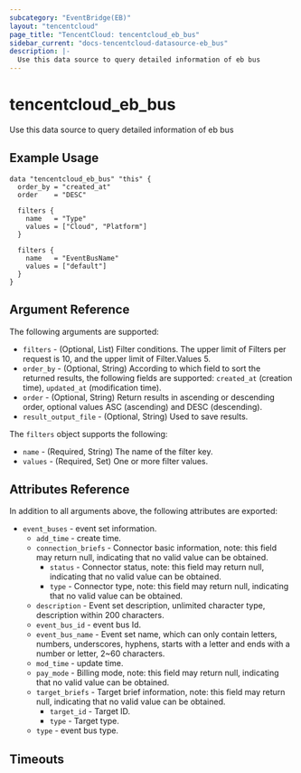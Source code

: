 ```yaml
---
subcategory: "EventBridge(EB)"
layout: "tencentcloud"
page_title: "TencentCloud: tencentcloud_eb_bus"
sidebar_current: "docs-tencentcloud-datasource-eb_bus"
description: |-
  Use this data source to query detailed information of eb bus
---
```


# tencentcloud_eb_bus

Use this data source to query detailed information of eb bus

## Example Usage

```hcl
data "tencentcloud_eb_bus" "this" {
  order_by = "created_at"
  order    = "DESC"

  filters {
    name   = "Type"
    values = ["Cloud", "Platform"]
  }

  filters {
    name   = "EventBusName"
    values = ["default"]
  }
}
```

## Argument Reference

The following arguments are supported:

* `filters` - (Optional, List) Filter conditions. The upper limit of Filters per request is 10, and the upper limit of Filter.Values 5.
* `order_by` - (Optional, String) According to which field to sort the returned results, the following fields are supported: `created_at` (creation time), `updated_at` (modification time).
* `order` - (Optional, String) Return results in ascending or descending order, optional values ASC (ascending) and DESC (descending).
* `result_output_file` - (Optional, String) Used to save results.

The `filters` object supports the following:

* `name` - (Required, String) The name of the filter key.
* `values` - (Required, Set) One or more filter values.

## Attributes Reference

In addition to all arguments above, the following attributes are exported:

* `event_buses` - event set information.
  * `add_time` - create time.
  * `connection_briefs` - Connector basic information, note: this field may return null, indicating that no valid value can be obtained.
    * `status` - Connector status, note: this field may return null, indicating that no valid value can be obtained.
    * `type` - Connector type, note: this field may return null, indicating that no valid value can be obtained.
  * `description` - Event set description, unlimited character type, description within 200 characters.
  * `event_bus_id` - event bus Id.
  * `event_bus_name` - Event set name, which can only contain letters, numbers, underscores, hyphens, starts with a letter and ends with a number or letter, 2~60 characters.
  * `mod_time` - update time.
  * `pay_mode` - Billing mode, note: this field may return null, indicating that no valid value can be obtained.
  * `target_briefs` - Target brief information, note: this field may return null, indicating that no valid value can be obtained.
    * `target_id` - Target ID.
    * `type` - Target type.
  * `type` - event bus type.


## Timeouts

<no value>



